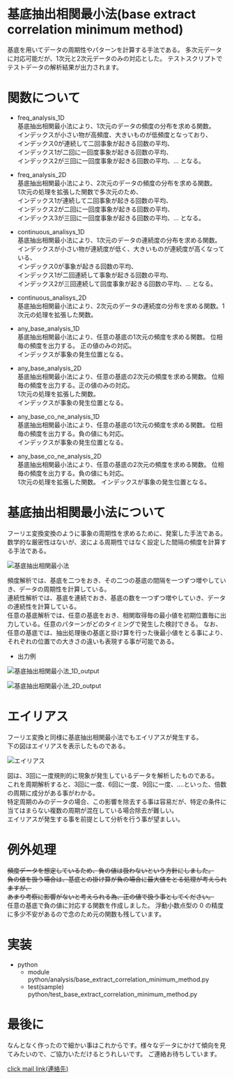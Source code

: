 # 基底抽出相関最小法(base extract correlation minimum method)  

基底を用いてデータの周期性やパターンを計算する手法である。
多次元データに対応可能だが、1次元と2次元データのみの対応とした。
テストスクリプトでテストデータの解析結果が出力されます。  

# 関数について  
- freq_analysis_1D  
基底抽出相関最小法により、1次元のデータの頻度の分布を求める関数。  
インデックスが小さい物が高頻度、大きいものが低頻度となっており、  
インデックス0が連続して二回事象が起きる回数の平均、  
インデックス1が二回に一回度事象が起きる回数の平均、  
インデックス2が三回に一回度事象が起きる回数の平均、... となる。


- freq_analysis_2D  
基底抽出相関最小法により、2次元のデータの頻度の分布を求める関数。  
1次元の処理を拡張した関数で多次元のため、  
インデックス1が連続して二回事象が起きる回数の平均、  
インデックス2が二回に一回度事象が起きる回数の平均、  
インデックス3が三回に一回度事象が起きる回数の平均、... となる。

- continuous_analisys_1D  
基底抽出相関最小法により、1次元のデータの連続度の分布を求める関数。  
インデックスが小さい物が連続度が低く、大きいものが連続度が高くなっている、  
インデックス0が事象が起きる回数の平均、  
インデックス1が二回連続して事象が起きる回数の平均、  
インデックス2が三回連続して回度事象が起きる回数の平均、... となる。

- continuous_analisys_2D  
基底抽出相関最小法により、2次元のデータの連続度の分布を求める関数。1次元の処理を拡張した関数。

- any_base_analysis_1D  
基底抽出相関最小法により、任意の基底の1次元の頻度を求める関数。
位相毎の頻度を出力する。 正の値のみの対応。  
インデックスが事象の発生位置となる。 

- any_base_analysis_2D  
基底抽出相関最小法により、任意の基底の2次元の頻度を求める関数。
位相毎の頻度を出力する。正の値のみの対応。  
1次元の処理を拡張した関数。  
インデックスが事象の発生位置となる。 

- any_base_co_ne_analysis_1D  
基底抽出相関最小法により、任意の基底の1次元の頻度を求める関数。
位相毎の頻度を出力する。負の値にも対応。   
インデックスが事象の発生位置となる。 

- any_base_co_ne_analysis_2D  
基底抽出相関最小法により、任意の基底の2次元の頻度を求める関数。
位相毎の頻度を出力する。負の値にも対応。    
1次元の処理を拡張した関数。
インデックスが事象の発生位置となる。 


# 基底抽出相関最小法について
フーリエ変換変換のように事象の周期性を求めるために、発案した手法である。  
数学的な厳密性はないが、波による周期性ではなく設定した間隔の頻度を計算する手法である。  

![基底抽出相関最小法](https://user-images.githubusercontent.com/123277284/214430147-3d067414-d5ce-4061-b929-02fc1afeceee.png)

頻度解析では、基底を二つをおき、その二つの基底の間隔を一つずつ増やしていき、データの周期性を計算している。    
連続性解析では、基底を連続でおき、基底の数を一つずつ増やしていき、データの連続性を計算している。  
任意の基底解析では、任意の基底をおき、相関取得毎の最小値を初期位置毎に出力している。任意のパターンがどのタイミングで発生した検討できる。 
なお、任意の基底では、抽出処理後の基底と掛け算を行った後最小値をとる事により、それぞれの位置での大きさの違いも表現する事が可能である。  

- 出力例  

![基底抽出相関最小法_1D_output](https://user-images.githubusercontent.com/123277284/213916168-b9017767-66ae-4818-9dc9-3152c3f23145.png)

![基底抽出相関最小法_2D_output](https://user-images.githubusercontent.com/123277284/213916338-f4979a2b-46a2-4952-ac4d-71ee66215410.png)

# エイリアス
フーリエ変換と同様に基底抽出相関最小法でもエイリアスが発生する。  
下の図はエイリアスを表示したものである。  

![エイリアス](https://user-images.githubusercontent.com/123277284/213925031-55cba1bd-7460-41a2-a844-e47af966cd37.png)

図は、3回に一度規則的に現象が発生しているデータを解析したものである。  
これを周期解析すると、3回に一度、6回に一度、9回に一度、....といった、倍数の周期に成分がある事がわかる。  
特定周期のみのデータの場合、この影響を除去する事は容易だが、特定の条件に当てはまらない複数の周期が混在している場合除去が難しい。  
エイリアスが発生する事を前提として分析を行う事が望ましい。  

# 例外処理
~~頻度データを想定しているため、負の値は扱わないという方針にしました。~~   
~~負の値を扱う場合は、基底との掛け算が負の場合に最大値をとる処理が考えられますが、~~  
~~あまり考察に影響がないと考えられる為、正の値で扱う事としてください。~~  
任意の基底で負の値に対応する関数を作成しました。
浮動小数点型の 0 の精度に多少不安があるので念のため元の関数も残しています。

# 実装
- python  
    - module  
    python/analysis/base_extract_correlation_minimum_method.py 
    - test(sample)  
    python/test_base_extract_correlation_minimum_method.py


# 最後に
なんとなく作ったので細かい事はこれからです。様々なデータにかけて傾向を見てみたいので、ご協力いただけるとうれしいです。
ご連絡お待ちしています。  

[click mail link(連絡先)](<mailto:yasuhara.wataru.personal.work@gmail.com>)

